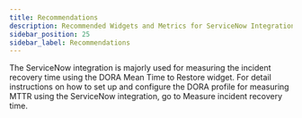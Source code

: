 ```yaml
---
title: Recommendations
description: Recommended Widgets and Metrics for ServiceNow Integration
sidebar_position: 25
sidebar_label: Recommendations
---
```


The ServiceNow integration is majorly used for measuring the incident recovery time using the DORA Mean Time to Restore widget.
For detail instructions on how to set up and configure the DORA profile for measuring MTTR using the ServiceNow integration, go to Measure incident recovery time.

